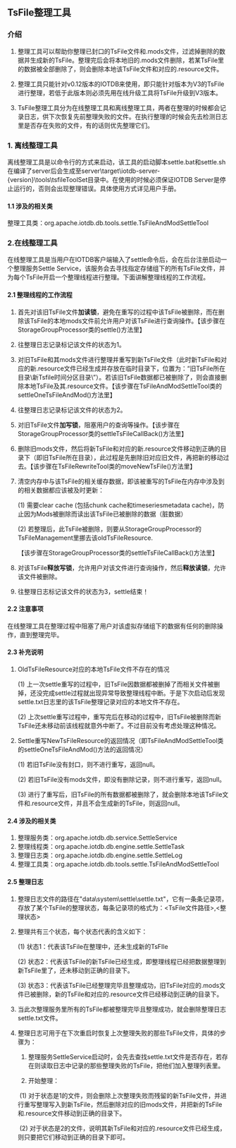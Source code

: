 ## TsFile整理工具

### 介绍

1. 整理工具可以帮助你整理已封口的TsFile文件和.mods文件，过滤掉删除的数据并生成新的TsFile。整理完后会将本地旧的.mods文件删除，若某TsFile里的数据被全部删除了，则会删除本地该TsFile文件和对应的.resource文件。

2. 整理工具只能针对v0.12版本的IOTDB来使用，即只能针对版本为V3的TsFile进行整理，若低于此版本则必须先用在线升级工具将TsFile升级到V3版本。
3. TsFile整理工具分为在线整理工具和离线整理工具，两者在整理的时候都会记录日志，供下次恢复先前整理失败的文件。在执行整理的时候会先去检测日志里是否存在失败的文件，有的话则优先整理它们。

### 1. 离线整理工具

离线整理工具是以命令行的方式来启动，该工具的启动脚本settle.bat和settle.sh在编译了server后会生成至server\target\iotdb-server-{version}\tools\tsfileToolSet目录中。在使用的时候必须保证IOTDB Server是停止运行的，否则会出现整理错误。具体使用方式详见用户手册。

#### 1.1 涉及的相关类

整理工具类：org.apache.iotdb.db.tools.settle.TsFileAndModSettleTool

### 2.在线整理工具

在线整理工具是当用户在IOTDB客户端输入了settle命令后，会在后台注册启动一个整理服务Settle Service，该服务会去寻找指定存储组下的所有TsFile文件，并为每个TsFile开启一个整理线程进行整理。下面讲解整理线程的工作流程。

#### 2.1 整理线程的工作流程

1. 首先对该旧TsFile文件**加读锁**，避免在重写的过程中该TsFile被删除，而在删除该TsFile的本地mods文件前允许用户对该TsFile进行查询操作。【该步骤在StorageGroupProcessor类的settle()方法里】

2. 往整理日志记录标记该文件的状态为1。

3. 对旧TsFile和其mods文件进行整理并重写到新TsFile文件（此时新TsFile和对应的新.resource文件已经生成并存放在临时目录下，位置为：“旧TsFile所在目录\新Tsfile时间分区目录\”）。若该旧TsFile数据都已被删除了，则会直接删除本地TsFile及其.resource文件。【该步骤在TsFileAndModSettleTool类的settleOneTsFileAndMod()方法里】

4. 往整理日志记录标记该文件的状态为2。

5. 对旧TsFile文件**加写锁**，阻塞用户的查询等操作。【该步骤在StorageGroupProcessor类的settleTsFileCallBack()方法里】

6. 删除旧mods文件，然后将新TsFile和对应的新.resource文件移动到正确的目录下（即旧TsFile所在目录），此过程是先删除旧对应旧文件，再把新的移动过去。【该步骤在TsFileRewriteTool类的moveNewTsFile()方法里】

7. 清空内存中与该TsFile的相关缓存数据，即该被重写的TsFile在内存中涉及到的相关数据都应该被及时更新：

   (1) 需要clear cache (包括chunk cache和timeseriesmetadata cache)，防止因为Mods被删除而读出该TsFile已被删除的数据（脏数据）

   (2) 若整理后，此TsFile被删除，则要从StorageGroupProcessor的TsFileManagement里挪去该oldTsFileResource.

   【该步骤在StorageGroupProcessor类的settleTsFileCallBack()方法里】

8. 对该TsFile**释放写锁**，允许用户对该文件进行查询操作，然后**释放读锁**，允许该文件被删除。
9. 往整理日志标记该文件的状态为3，settle结束！

#### 2.2 注意事项

​	在线整理工具在整理过程中阻塞了用户对该虚拟存储组下的数据有任何的删除操作，直到整理完毕。

#### 2.3 补充说明

1. OldTsFileResource对应的本地TsFile文件不存在的情况

   (1) 上一次settle重写的过程中，旧TsFile因数据都被删掉了而相关文件被删掉，还没完成settle过程就出现异常导致整理线程中断。于是下次启动后发现settle.txt日志里的该TsFile整理记录对应的本地文件不存在。

   (2) 上次settle重写过程中，重写完后在移动的过程中，旧TsFile被删除而新TsFile还未移动前该线程就意外中断了。不过目前没有考虑处理这种情况。

2. Settle重写NewTsFileResource的返回情况（即TsFileAndModSettleTool类的settleOneTsFileAndMod()方法的返回情况）

   (1) 若旧TsFile没有封口，则不进行重写，返回null。

   (2) 若旧TsFile没有mods文件，即没有删除记录，则不进行重写，返回null。

   (3) 进行了重写后，旧TsFile的所有数据都被删除了，就会删除本地该TsFile文件和.resource文件，并且不会生成新的TsFile，则返回null。

#### 2.4 涉及的相关类

1. 整理服务类：org.apache.iotdb.db.service.SettleService
2. 整理线程类：org.apache.iotdb.db.engine.settle.SettleTask
3. 整理日志类：org.apache.iotdb.db.engine.settle.SettleLog
4. 整理工具类：org.apache.iotdb.db.tools.settle.TsFileAndModSettleTool

#### 2.5 整理日志

1. 整理日志文件的路径在"data\system\settle\settle.txt"，它有一条条记录项，存放了某个TsFile的整理状态，每条记录项的格式为：<TsFile文件路径>,<整理状态>

2. 整理共有三个状态，每个状态代表的含义如下：

   (1) 状态1：代表该TsFile在整理中，还未生成新的TsFIle

   (2) 状态2：代表该TsFile的新TsFile已经生成，即整理线程已经把数据整理到新TsFile里了，还未移动到正确的目录下。

   (3) 状态3：代表该TsFile已经整理完毕且整理成功，旧TsFile对应的.mods文件已被删除，新的TsFile和对应的.resource文件已经移动到正确的目录下。

3. 当此次整理服务里所有的TsFile都被整理完毕且整理成功，就会删除整理日志settle.txt文件。

4. 整理日志可用于在下次重启时恢复上次整理失败的那些TsFile文件，具体的步骤为：

   1) 整理服务SettleService启动时，会先去查找settle.txt文件是否存在，若存在则读取日志中记录的那些整理失败的TsFile，把他们加入整理列表里。

   2) 开始整理：

   ​	(1) 对于状态是1的文件，则会删除上次整理失败而残留的新TsFile文件，并进行重写整理写入到新TsFile，然后删除对应的旧mods文件，并把新的TsFile和.resource文件移动到正确的目录下。

   ​	(2) 对于状态是2的文件，说明其新TsFile和对应的.resource文件已经生成，则只要把它们移动到正确的目录下即可。